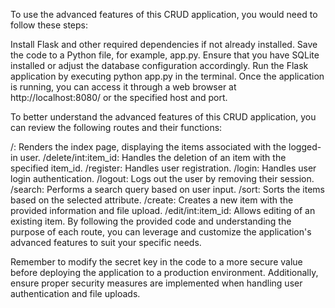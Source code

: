 To use the advanced features of this CRUD application, you would need to follow these steps:

Install Flask and other required dependencies if not already installed. Save the code to a Python file, for example, app.py. Ensure that you have SQLite installed or adjust the database configuration accordingly. Run the Flask application by executing python app.py in the terminal. Once the application is running, you can access it through a web browser at http://localhost:8080/ or the specified host and port.

To better understand the advanced features of this CRUD application, you can review the following routes and their functions:

/: Renders the index page, displaying the items associated with the logged-in user. /delete/int:item_id: Handles the deletion of an item with the specified item_id. /register: Handles user registration. /login: Handles user login authentication. /logout: Logs out the user by removing their session. /search: Performs a search query based on user input. /sort: Sorts the items based on the selected attribute. /create: Creates a new item with the provided information and file upload. /edit/int:item_id: Allows editing of an existing item. By following the provided code and understanding the purpose of each route, you can leverage and customize the application's advanced features to suit your specific needs.

Remember to modify the secret key in the code to a more secure value before deploying the application to a production environment. Additionally, ensure proper security measures are implemented when handling user authentication and file uploads.
